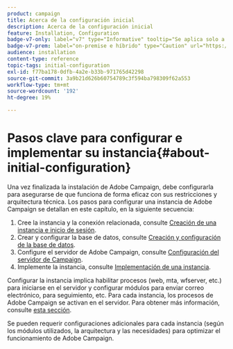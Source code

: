 ```yaml
---
product: campaign
title: Acerca de la configuración inicial
description: Acerca de la configuración inicial
feature: Installation, Configuration
badge-v7-only: label="v7" type="Informative" tooltip="Se aplica solo a Campaign Classic v7"
badge-v7-prem: label="on-premise e híbrido" type="Caution" url="https://experienceleague.adobe.com/docs/campaign-classic/using/installing-campaign-classic/architecture-and-hosting-models/hosting-models-lp/hosting-models.html?lang=es" tooltip="Se aplica solo a implementaciones On-premise e híbridas"
audience: installation
content-type: reference
topic-tags: initial-configuration
exl-id: f77ba178-0dfb-4a2e-b33b-971765d42298
source-git-commit: 3a9b21d626b60754789c3f594ba798309f62a553
workflow-type: tm+mt
source-wordcount: '192'
ht-degree: 19%

---
```


# Pasos clave para configurar e implementar su instancia{#about-initial-configuration}



Una vez finalizada la instalación de Adobe Campaign, debe configurarla para asegurarse de que funciona de forma eficaz con sus restricciones y arquitectura técnica. Los pasos para configurar una instancia de Adobe Campaign se detallan en este capítulo, en la siguiente secuencia:

1. Cree la instancia y la conexión relacionada, consulte [Creación de una instancia e inicio de sesión](../../installation/using/creating-an-instance-and-logging-on.md).
1. Crear y configurar la base de datos, consulte [Creación y configuración de la base de datos](../../installation/using/creating-and-configuring-the-database.md).
1. Configure el servidor de Adobe Campaign, consulte [Configuración del servidor de Campaign](../../installation/using/configuring-campaign-server.md).
1. Implemente la instancia, consulte [Implementación de una instancia](../../installation/using/deploying-an-instance.md).

Configurar la instancia implica habilitar procesos (web, mta, wfserver, etc.) para iniciarse en el servidor y configurar módulos para enviar correo electrónico, para seguimiento, etc. Para cada instancia, los procesos de Adobe Campaign se activan en el servidor. Para obtener más información, consulte [esta sección](../../installation/using/configuring-campaign-server.md#enabling-processes).

Se pueden requerir configuraciones adicionales para cada instancia (según los módulos utilizados, la arquitectura y las necesidades) para optimizar el funcionamiento de Adobe Campaign.
